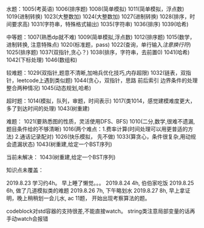 水题：1005(考英语)  1006(排序题) 1008(简单模拟) 1011(简单模拟，浮点数) 1019(进制转换) 1023(大整数加) 1024(大整数加)
1027(进制转换) 1028(排序，时间要求高) 1031(字符串，特殊格式输出) 1035(字符串) 1036(排序) 1039(哈希) 


中等题：1007(熟悉dp就不难) 1009(简单模拟,浮点数) 1012(排序题) 1015(数学，进制转换, 注意特殊点) 1020(标准题，pass)
1022(查询，单行输入*注意换行符*) 1025(排序题) 1037(双指针,贪心？)  1038(排序，字符串，去前置0) 1041(哈希)
1042(下标处理) 1046(数组和)


较难题：1029(双指针,题意不清晰,加哨兵优化技巧,内存超限)
1032(链表，双指针，leetcode上遇到类似题)
1044(贪心，双指针，思路 前后索引 边界条件的处理 整合两种情况) 
1045(动态规划,哈希)


超时题：1014(模拟，队列，审题，时间表示) 1017(类1014，感觉建模难度更大，多了到达时间的处理)
1043(树重建)

难题：
1021(要熟悉图的性质，灵活使用DFS、BFS) 
1010(二分,数学,很难不遗漏,题目条件给的不够清晰) 
1016(两个难点：1.费率计算(时间处理可以用更普适的方法) 2.通话记录配对) 
1026(快乐模拟， 先不做)
1033(算贪心，条件很复杂,用动规会遗漏状态)
1043(树重建,给定一个BST序列)


当前未解决：
1043(树重建,给定一个BST序列)


知识点未覆盖：


2019.8.23 学习约4h。 早上睡了懒觉。。。
2019.8.24 4h, 伯伯家吃饭
2019.8.25 6h, 做了几道模拟类的难题
2019.8.26 7h, 下午略划水
2019.8.27 8h, 早上拿证明，晚上稍稍划一会儿水, ac 11题，
开始出现考察算法的题。

codeblock对std容器的支持很差,不能直接watch。
string类注意局部变量的话再手动watch会报错